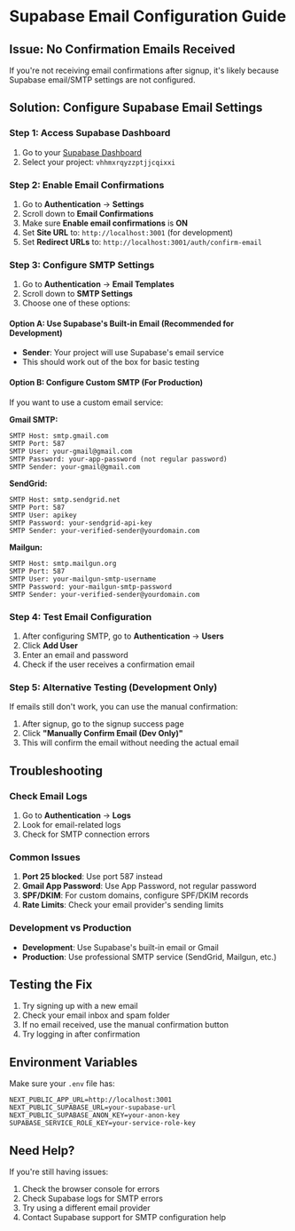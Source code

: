 # Supabase Email Configuration Guide

## Issue: No Confirmation Emails Received

If you're not receiving email confirmations after signup, it's likely because Supabase email/SMTP settings are not configured.

## Solution: Configure Supabase Email Settings

### Step 1: Access Supabase Dashboard
1. Go to your [Supabase Dashboard](https://supabase.com/dashboard)
2. Select your project: `vhhmxrqyzzptjjcqixxi`

### Step 2: Enable Email Confirmations
1. Go to **Authentication** → **Settings**
2. Scroll down to **Email Confirmations**
3. Make sure **Enable email confirmations** is **ON**
4. Set **Site URL** to: `http://localhost:3001` (for development)
5. Set **Redirect URLs** to: `http://localhost:3001/auth/confirm-email`

### Step 3: Configure SMTP Settings
1. Go to **Authentication** → **Email Templates**
2. Scroll down to **SMTP Settings**
3. Choose one of these options:

#### Option A: Use Supabase's Built-in Email (Recommended for Development)
- **Sender**: Your project will use Supabase's email service
- This should work out of the box for basic testing

#### Option B: Configure Custom SMTP (For Production)
If you want to use a custom email service:

**Gmail SMTP:**
```
SMTP Host: smtp.gmail.com
SMTP Port: 587
SMTP User: your-gmail@gmail.com
SMTP Password: your-app-password (not regular password)
SMTP Sender: your-gmail@gmail.com
```

**SendGrid:**
```
SMTP Host: smtp.sendgrid.net
SMTP Port: 587
SMTP User: apikey
SMTP Password: your-sendgrid-api-key
SMTP Sender: your-verified-sender@yourdomain.com
```

**Mailgun:**
```
SMTP Host: smtp.mailgun.org
SMTP Port: 587
SMTP User: your-mailgun-smtp-username
SMTP Password: your-mailgun-smtp-password
SMTP Sender: your-verified-sender@yourdomain.com
```

### Step 4: Test Email Configuration
1. After configuring SMTP, go to **Authentication** → **Users**
2. Click **Add User**
3. Enter an email and password
4. Check if the user receives a confirmation email

### Step 5: Alternative Testing (Development Only)
If emails still don't work, you can use the manual confirmation:

1. After signup, go to the signup success page
2. Click **"Manually Confirm Email (Dev Only)"**
3. This will confirm the email without needing the actual email

## Troubleshooting

### Check Email Logs
1. Go to **Authentication** → **Logs**
2. Look for email-related logs
3. Check for SMTP connection errors

### Common Issues
1. **Port 25 blocked**: Use port 587 instead
2. **Gmail App Password**: Use App Password, not regular password
3. **SPF/DKIM**: For custom domains, configure SPF/DKIM records
4. **Rate Limits**: Check your email provider's sending limits

### Development vs Production
- **Development**: Use Supabase's built-in email or Gmail
- **Production**: Use professional SMTP service (SendGrid, Mailgun, etc.)

## Testing the Fix

1. Try signing up with a new email
2. Check your email inbox and spam folder
3. If no email received, use the manual confirmation button
4. Try logging in after confirmation

## Environment Variables

Make sure your `.env` file has:
```
NEXT_PUBLIC_APP_URL=http://localhost:3001
NEXT_PUBLIC_SUPABASE_URL=your-supabase-url
NEXT_PUBLIC_SUPABASE_ANON_KEY=your-anon-key
SUPABASE_SERVICE_ROLE_KEY=your-service-role-key
```

## Need Help?

If you're still having issues:
1. Check the browser console for errors
2. Check Supabase logs for SMTP errors
3. Try using a different email provider
4. Contact Supabase support for SMTP configuration help